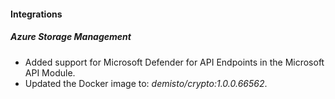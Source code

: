 
#### Integrations

##### Azure Storage Management

- Added support for Microsoft Defender for API Endpoints in the Microsoft API Module.
- Updated the Docker image to: *demisto/crypto:1.0.0.66562*.
